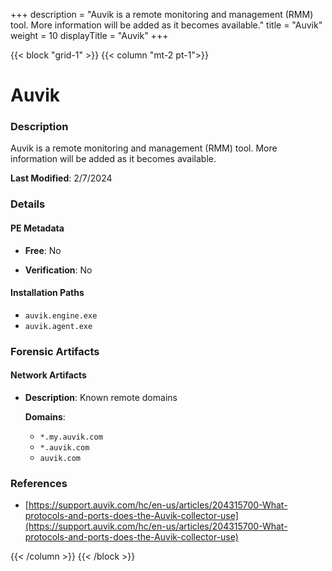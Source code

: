 +++
description = "Auvik is a remote monitoring and management (RMM) tool. More information will be added as it becomes available."
title = "Auvik"
weight = 10
displayTitle = "Auvik"
+++


{{< block "grid-1" >}}
{{< column "mt-2 pt-1">}}

# Auvik


### Description

Auvik is a remote monitoring and management (RMM) tool. More information will be added as it becomes available.



**Last Modified**: 2/7/2024

### Details


#### PE Metadata


- **Free**: No

- **Verification**: No




#### Installation Paths
- `auvik.engine.exe`
- `auvik.agent.exe`

### Forensic Artifacts




#### Network Artifacts

- **Description**: Known remote domains

  **Domains**:
    - `*.my.auvik.com`
    - `*.auvik.com`
    - `auvik.com`





### References
- [https://support.auvik.com/hc/en-us/articles/204315700-What-protocols-and-ports-does-the-Auvik-collector-use](https://support.auvik.com/hc/en-us/articles/204315700-What-protocols-and-ports-does-the-Auvik-collector-use)



{{< /column >}}
{{< /block >}}
